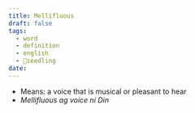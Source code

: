 ```yaml
---
title: Mellifluous
draft: false
tags:
  - word
  - definition
  - english
  - 🌱seedling
date:
---
```

- Means: a voice that is musical or pleasant to hear
- *Mellifluous ag voice ni Din*